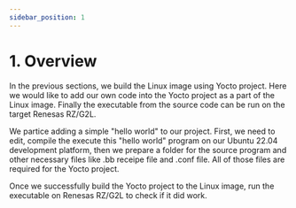 ```yaml
---
sidebar_position: 1
---
```


# 1. Overview

In the previous sections, we build the Linux image using Yocto project. Here we would like to add our own code into the Yocto project as a part of the Linux image. Finally the executable from the source code can be run on the target Renesas RZ/G2L.

We partice adding a simple "hello world" to our project. First, we need to edit, compile the execute this "hello world" program on our Ubuntu 22.04 development platform, then we prepare a folder for the source program and other necessary files like .bb receipe file and .conf file. All of those files are required for the Yocto project.

Once we successfully build the Yocto project to the Linux image, run the executable on Renesas RZ/G2L to check if it did work.